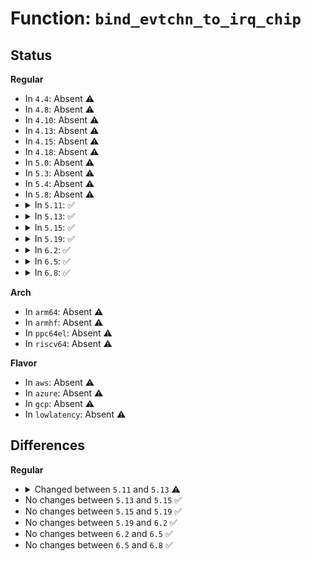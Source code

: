 # Function: <code>bind_evtchn_to_irq_chip</code>

## Status
<b>Regular</b>
<ul>
<li>
In <code>4.4</code>: Absent ⚠️
</li>
<li>
In <code>4.8</code>: Absent ⚠️
</li>
<li>
In <code>4.10</code>: Absent ⚠️
</li>
<li>
In <code>4.13</code>: Absent ⚠️
</li>
<li>
In <code>4.15</code>: Absent ⚠️
</li>
<li>
In <code>4.18</code>: Absent ⚠️
</li>
<li>
In <code>5.0</code>: Absent ⚠️
</li>
<li>
In <code>5.3</code>: Absent ⚠️
</li>
<li>
In <code>5.4</code>: Absent ⚠️
</li>
<li>
In <code>5.8</code>: Absent ⚠️
</li>
<li>
<details>
<summary>In <code>5.11</code>: ✅</summary>

```c
int bind_evtchn_to_irq_chip(evtchn_port_t evtchn, struct irq_chip *chip);
```

**Collision:** Unique Static

**Inline:** No

**Transformation:** False

**Instances:**

```
In drivers/xen/events/events_base.c (ffffffff81734b70)
Location: drivers/xen/events/events_base.c:1165
Inline: False
Direct callers:
  - drivers/xen/events/events_base.c:bind_interdomain_evtchn_to_irqhandler_lateeoi
  - drivers/xen/events/events_base.c:bind_evtchn_to_irqhandler_lateeoi
  - drivers/xen/events/events_base.c:bind_evtchn_to_irqhandler
  - drivers/xen/events/events_base.c:bind_interdomain_evtchn_to_irq_lateeoi
  - drivers/xen/events/events_base.c:bind_evtchn_to_irq
```
**Symbols:**

```
ffffffff81734b70-ffffffff81734cbb: bind_evtchn_to_irq_chip (STB_LOCAL)
```
</details>
</li>
<li>
<details>
<summary>In <code>5.13</code>: ✅</summary>

```c
int bind_evtchn_to_irq_chip(evtchn_port_t evtchn, struct irq_chip *chip, struct xenbus_device *dev);
```

**Collision:** Unique Static

**Inline:** No

**Transformation:** False

**Instances:**

```
In drivers/xen/events/events_base.c (ffffffff81718160)
Location: drivers/xen/events/events_base.c:1202
Inline: False
Direct callers:
  - drivers/xen/events/events_base.c:bind_interdomain_evtchn_to_irqhandler_lateeoi
  - drivers/xen/events/events_base.c:bind_evtchn_to_irqhandler_lateeoi
  - drivers/xen/events/events_base.c:bind_evtchn_to_irqhandler
  - drivers/xen/events/events_base.c:bind_interdomain_evtchn_to_irq_lateeoi
  - drivers/xen/events/events_base.c:bind_evtchn_to_irq
```
**Symbols:**

```
ffffffff81718160-ffffffff817182c8: bind_evtchn_to_irq_chip (STB_LOCAL)
```
</details>
</li>
<li>
<details>
<summary>In <code>5.15</code>: ✅</summary>

```c
int bind_evtchn_to_irq_chip(evtchn_port_t evtchn, struct irq_chip *chip, struct xenbus_device *dev);
```

**Collision:** Unique Static

**Inline:** No

**Transformation:** False

**Instances:**

```
In drivers/xen/events/events_base.c (ffffffff81795b90)
Location: drivers/xen/events/events_base.c:1202
Inline: False
Direct callers:
  - drivers/xen/events/events_base.c:bind_interdomain_evtchn_to_irqhandler_lateeoi
  - drivers/xen/events/events_base.c:bind_evtchn_to_irqhandler_lateeoi
  - drivers/xen/events/events_base.c:bind_evtchn_to_irqhandler
  - drivers/xen/events/events_base.c:bind_interdomain_evtchn_to_irq_lateeoi
  - drivers/xen/events/events_base.c:bind_evtchn_to_irq_lateeoi
  - drivers/xen/events/events_base.c:bind_evtchn_to_irq
```
**Symbols:**

```
ffffffff81795b90-ffffffff81795d34: bind_evtchn_to_irq_chip (STB_LOCAL)
```
</details>
</li>
<li>
<details>
<summary>In <code>5.19</code>: ✅</summary>

```c
int bind_evtchn_to_irq_chip(evtchn_port_t evtchn, struct irq_chip *chip, struct xenbus_device *dev);
```

**Collision:** Unique Static

**Inline:** No

**Transformation:** False

**Instances:**

```
In drivers/xen/events/events_base.c (ffffffff818ce930)
Location: drivers/xen/events/events_base.c:1202
Inline: False
Direct callers:
  - drivers/xen/events/events_base.c:bind_interdomain_evtchn_to_irqhandler_lateeoi
  - drivers/xen/events/events_base.c:bind_evtchn_to_irqhandler_lateeoi
  - drivers/xen/events/events_base.c:bind_evtchn_to_irqhandler
  - drivers/xen/events/events_base.c:bind_interdomain_evtchn_to_irq_lateeoi
  - drivers/xen/events/events_base.c:bind_evtchn_to_irq_lateeoi
  - drivers/xen/events/events_base.c:bind_evtchn_to_irq
```
**Symbols:**

```
ffffffff818ce930-ffffffff818ceada: bind_evtchn_to_irq_chip (STB_LOCAL)
```
</details>
</li>
<li>
<details>
<summary>In <code>6.2</code>: ✅</summary>

```c
int bind_evtchn_to_irq_chip(evtchn_port_t evtchn, struct irq_chip *chip, struct xenbus_device *dev);
```

**Collision:** Unique Static

**Inline:** No

**Transformation:** False

**Instances:**

```
In drivers/xen/events/events_base.c (ffffffff81a1ff50)
Location: drivers/xen/events/events_base.c:1204
Inline: False
Direct callers:
  - drivers/xen/events/events_base.c:bind_interdomain_evtchn_to_irqhandler_lateeoi
  - drivers/xen/events/events_base.c:bind_evtchn_to_irqhandler_lateeoi
  - drivers/xen/events/events_base.c:bind_evtchn_to_irqhandler
  - drivers/xen/events/events_base.c:bind_interdomain_evtchn_to_irq_lateeoi
  - drivers/xen/events/events_base.c:bind_evtchn_to_irq_lateeoi
  - drivers/xen/events/events_base.c:bind_evtchn_to_irq
```
**Symbols:**

```
ffffffff81a1ff50-ffffffff81a200fa: bind_evtchn_to_irq_chip (STB_LOCAL)
```
</details>
</li>
<li>
<details>
<summary>In <code>6.5</code>: ✅</summary>

```c
int bind_evtchn_to_irq_chip(evtchn_port_t evtchn, struct irq_chip *chip, struct xenbus_device *dev);
```

**Collision:** Unique Static

**Inline:** No

**Transformation:** False

**Instances:**

```
In drivers/xen/events/events_base.c (ffffffff81a692e0)
Location: drivers/xen/events/events_base.c:1197
Inline: False
Direct callers:
  - drivers/xen/events/events_base.c:bind_interdomain_evtchn_to_irqhandler_lateeoi
  - drivers/xen/events/events_base.c:bind_evtchn_to_irqhandler_lateeoi
  - drivers/xen/events/events_base.c:bind_evtchn_to_irqhandler
  - drivers/xen/events/events_base.c:bind_interdomain_evtchn_to_irq_lateeoi
  - drivers/xen/events/events_base.c:bind_evtchn_to_irq_lateeoi
  - drivers/xen/events/events_base.c:bind_evtchn_to_irq
```
**Symbols:**

```
ffffffff81a692e0-ffffffff81a6948a: bind_evtchn_to_irq_chip (STB_LOCAL)
```
</details>
</li>
<li>
<details>
<summary>In <code>6.8</code>: ✅</summary>

```c
int bind_evtchn_to_irq_chip(evtchn_port_t evtchn, struct irq_chip *chip, struct xenbus_device *dev);
```

**Collision:** Unique Static

**Inline:** No

**Transformation:** False

**Instances:**

```
In drivers/xen/events/events_base.c (ffffffff81abb340)
Location: drivers/xen/events/events_base.c:1192
Inline: False
Direct callers:
  - drivers/xen/events/events_base.c:bind_interdomain_evtchn_to_irqhandler_lateeoi
  - drivers/xen/events/events_base.c:bind_evtchn_to_irqhandler_lateeoi
  - drivers/xen/events/events_base.c:bind_evtchn_to_irqhandler
  - drivers/xen/events/events_base.c:bind_interdomain_evtchn_to_irq_lateeoi
  - drivers/xen/events/events_base.c:bind_evtchn_to_irq_lateeoi
  - drivers/xen/events/events_base.c:bind_evtchn_to_irq
```
**Symbols:**

```
ffffffff81abb340-ffffffff81abb454: bind_evtchn_to_irq_chip (STB_LOCAL)
```
</details>
</li>
</ul>
<b>Arch</b>
<ul>
<li>
In <code>arm64</code>: Absent ⚠️
</li>
<li>
In <code>armhf</code>: Absent ⚠️
</li>
<li>
In <code>ppc64el</code>: Absent ⚠️
</li>
<li>
In <code>riscv64</code>: Absent ⚠️
</li>
</ul>
<b>Flavor</b>
<ul>
<li>
In <code>aws</code>: Absent ⚠️
</li>
<li>
In <code>azure</code>: Absent ⚠️
</li>
<li>
In <code>gcp</code>: Absent ⚠️
</li>
<li>
In <code>lowlatency</code>: Absent ⚠️
</li>
</ul>

## Differences
<b>Regular</b>
<ul>
<li>
<details>
<summary>Changed between <code>5.11</code> and <code>5.13</code> ⚠️</summary>
<ul>
<li>
<b>Param added. </b>
<code>struct xenbus_device *dev</code>
</li>
</ul>
</details>
</li>
<li>
No changes between <code>5.13</code> and <code>5.15</code> ✅
</li>
<li>
No changes between <code>5.15</code> and <code>5.19</code> ✅
</li>
<li>
No changes between <code>5.19</code> and <code>6.2</code> ✅
</li>
<li>
No changes between <code>6.2</code> and <code>6.5</code> ✅
</li>
<li>
No changes between <code>6.5</code> and <code>6.8</code> ✅
</li>
</ul>
